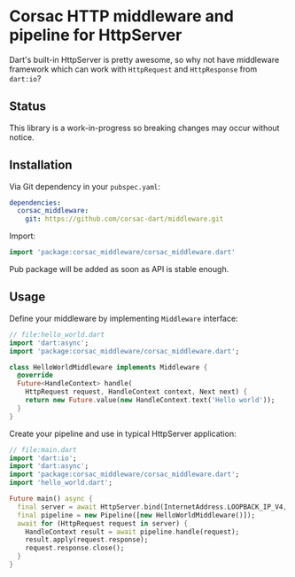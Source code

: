# Corsac HTTP middleware and pipeline for HttpServer

Dart's built-in HttpServer is pretty awesome, so why not have middleware
framework which can work with `HttpRequest` and `HttpResponse` from `dart:io`?

## Status

This library is a work-in-progress so breaking changes may occur without notice.

## Installation

Via Git dependency in your `pubspec.yaml`:

```yaml
dependencies:
  corsac_middleware:
    git: https://github.com/corsac-dart/middleware.git
```

Import:

```dart
import 'package:corsac_middleware/corsac_middleware.dart'
```

Pub package will be added as soon as API is stable enough.

## Usage

Define your middleware by implementing `Middleware` interface:

```dart
// file:hello_world.dart
import 'dart:async';
import 'package:corsac_middleware/corsac_middleware.dart';

class HelloWorldMiddleware implements Middleware {
  @override
  Future<HandleContext> handle(
    HttpRequest request, HandleContext context, Next next) {
    return new Future.value(new HandleContext.text('Hello world'));
  }
}
```

Create your pipeline and use in typical HttpServer application:

```dart
// file:main.dart
import 'dart:io';
import 'dart:async';
import 'package:corsac_middleware/corsac_middleware.dart';
import 'hello_world.dart';

Future main() async {
  final server = await HttpServer.bind(InternetAddress.LOOPBACK_IP_V4, 8080);
  final pipeline = new Pipeline([new HelloWorldMiddleware()]);
  await for (HttpRequest request in server) {
    HandleContext result = await pipeline.handle(request);
    result.apply(request.response);
    request.response.close();
  }
}
```
